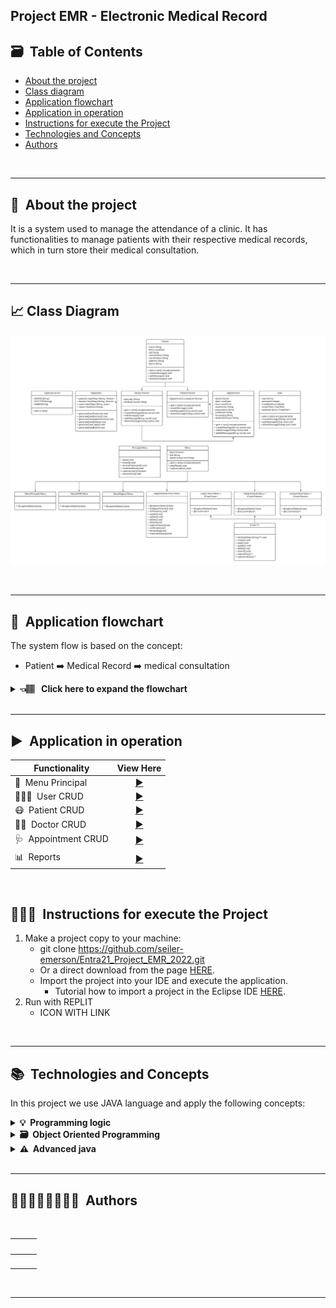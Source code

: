 
## Project EMR - Electronic Medical Record

## 🗃️&nbsp; Table of Contents

* [About the project](#about-project)
* [Class diagram](#class-diagram)
* [Application flowchart](#application-flowchart)
* [Application in operation](#application-operation)
* [Instructions for execute the Project](#execute-project)
* [Technologies and Concepts](#technologies)  
* [Authors](#authors)

</br>

---


## 🏥&nbsp; About the project <a name="about-project"></a>

It is a system used to manage the attendance of a clinic. It has functionalities to manage patients with their respective medical records, which in turn store their medical consultation.

<br>

---

## 📈&nbsp;Class Diagram <a name="class-diagram"></a>
 
![Diagram](./image/emr_diagrama.png)

</br>

----
## 🔀&nbsp; Application flowchart <a name="application-flowchart"></a>

The system flow is based on the concept:
- Patient ➡️ Medical Record ➡️ medical consultation 

<details>
    <summary><b>👈🏽 &nbsp; Click here to expand the flowchart </b></summary>

![Flowchart](./image/fluxo_emr.png)

</details>

</br>

----

## ▶️&nbsp; Application in operation <a name="application-operation"></a>

  | Functionality  | View Here |
  |------|---------|
  |🏥&nbsp; Menu Principal|[<div align="center">▶️</div>](./readmes/main.md)|
  |👨🏻‍💻&nbsp; User CRUD|[<div align="center">▶️</div>](./readmes/user.md)
  |😷&nbsp; Patient CRUD|[<div align="center">▶️</div>](./readmes/patient.md)
  |👩‍🔬&nbsp; Doctor CRUD|[<div align="center">▶️</div>](./readmes/doctor.md)
  |🩺&nbsp; Appointment CRUD|[<div align="center">▶️</div>](./readmes/appointment.md)
  |📊&nbsp; Reports|[<div align="center">▶️</div>](./readmes/reports.md)
  <br />

## 👨🏽‍🏫&nbsp; Instructions for execute the Project <a name="execute-project"></a>

1. Make a project copy to your machine:
    - git clone https://github.com/seiler-emerson/Entra21_Project_EMR_2022.git
    - Or a direct download from the page [HERE](https://github.com/seiler-emerson/Entra21_Project_EMR_2022).
    - Import the project into your IDE and execute the application.
        - Tutorial how to import a project in the Eclipse IDE [HERE](https://www.youtube.com/watch?v=R-8OF9ipeT8).
2. Run with REPLIT
    - ICON WITH LINK

</br>

---

## 📚&nbsp; Technologies and Concepts <a name="technologies"></a>

In this project we use JAVA language and apply the following concepts:

<details>	
  <summary><b>💡&nbsp; Programming logic</b></summary>

1. Git
    - Repository
    - Documentation
    - README.md
    - Replit
2. Project organization
    - Packages / sub-packages
    - Nomenclature
3. Basic elements
    - variables
    - constants
    - comments
4. Decision structures
    - if, else-if, else
    - switch
5. Repeat loops
    - for
    - while
    - do-while
6. Modularization
    - methods with or without parameters and with or without returns
    - recursion
</details>

<details>	
  <summary><b>🗃️&nbsp; Object Oriented Programming</b></summary>
  
1. Classes
    - class diagram
    - attributes
    - builders
    - encapsulation
    - specific methods
    - instantiate objects
2. Heritage
    - extends
    - create new constructors based on the super class
    - Polymorphism
        - Just take advantage of the methods
        - Do it completely specifically
        - Overwrite to:
            - Do it specifically
            - Take advantage of the behavior and make a complement
3. Polymorphism
    - interfaces
</details>

<details>
   <summary><b>⚠️&nbsp; Advanced java</b></summary>

1. Classes wrapper
2. ENUM
3. Annotations
4. Collections
    - ArrayList
    - LinkedList
    - HashSet
    - HashMap
5. Lambda functions
6. Generics
7. Dates
8. Exceptions

</details>

</br>

---

## 👨🏻‍🎓👩‍🎓👨🏼‍🎓&nbsp; Authors <a name="authors"></a>

<br>

<table>
<thead>
	<tr>
	    <th>
            <img style="border-radius: 10px;" src="https://avatars.githubusercontent.com/Ba-Ribeiro" width="100px;" alt=""/>
        </th>
		<th>
            <a href="https://seiler-emerson.github.io/">
                <img style="border-radius: 10px" src="https://avatars.githubusercontent.com/seiler-emerson" width="100px;" alt=""/>
            </a>
        </th>
		<th>
            <img style="border-radius: 10px;" src="https://avatars.githubusercontent.com/Wellitonborges" width="100px;" alt=""/>
        </th>
	</tr>
</thead>
<tbody>
	<tr>
        <td>
            <a href="https://www.linkedin.com/in/B%C3%A1rbaraRibeiro050392/">
                <img src="https://img.shields.io/badge/-barbararibeiro-blue?style=flat-square&logo=Linkedin&logoColor=white&link=https://www.linkedin.com/in/B%C3%A1rbaraRibeiro050392/" width="100px;" alt=""/>
            </a>
        </td>
		<td>
            <a href="https://www.linkedin.com/in/seileremerson/">
                <img src="https://img.shields.io/badge/-seileremerson-blue?style=flat-square&logo=Linkedin&logoColor=white&link=https://www.linkedin.com/in/seileremerson/" width="100px;" alt=""/>
            </a>
        </td>
		<td>
            <a href="https://www.linkedin.com/in/welliton-borges-904331190/">
                <img src="https://img.shields.io/badge/-wellitonborges-blue?style=flat-square&logo=Linkedin&logoColor=white&link=https://www.linkedin.com/in/welliton-borges-904331190/" width="100px;" alt=""/>
            </a>
        </td>
	</tr>
</tbody>
</table>

<br>

---

